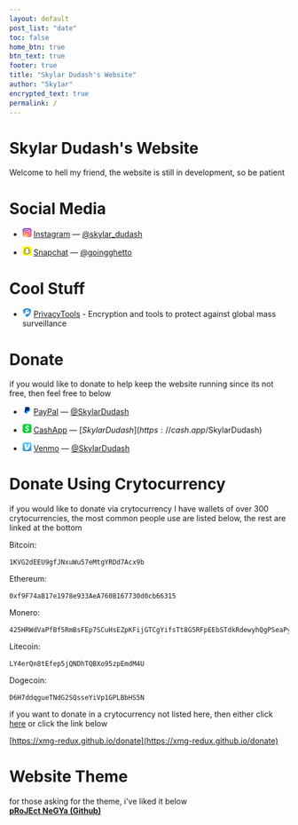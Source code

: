```yaml
---
layout: default
post_list: "date"
toc: false
home_btn: true
btn_text: true
footer: true
title: "Skylar Dudash's Website"
author: "5ky1ar"
encrypted_text: true
permalink: /
---
```


# Skylar Dudash's Website  

Welcome to hell my friend, the website is still in development, so be patient

# Social Media

* ![Instagram](https://raw.githubusercontent.com/5ky1ar/5ky1ar.github.io/master/assets/img/instagram.png) [Instagram](https://www.instagram.com/skylar_dudash/)	— [@skylar_dudash](https://www.instagram.com/skylar_dudash/)

* ![Snapchat](https://raw.githubusercontent.com/5ky1ar/5ky1ar.github.io/master/assets/img/snapchat.png) [Snapchat](https://snapchat.com/add/goingghetto) — [@goingghetto](https://snapchat.com/add/goingghetto)

# Cool Stuff

* ![PrivacyTools](https://raw.githubusercontent.com/5ky1ar/5ky1ar.github.io/master/assets/img/privacytools.png) [PrivacyTools](https://www.privacytools.io) - Encryption and tools to protect against global mass surveillance

# Donate
if you would like to donate to help keep the website running since its not free, then feel free to below

* ![PayPal](https://raw.githubusercontent.com/5ky1ar/5ky1ar.github.io/master/assets/img/paypal.png) [PayPal](https://paypal.me/SkylarDudash) — [@SkylarDudash](https://paypal.me/SkylarDudash)

* ![CashApp](https://raw.githubusercontent.com/5ky1ar/5ky1ar.github.io/master/assets/img/cashapp.png) [CashApp](https://cash.app/$SkylarDudash) — [$SkylarDudash](https://cash.app/$SkylarDudash)

* ![Venmo](https://raw.githubusercontent.com/5ky1ar/5ky1ar.github.io/master/assets/img/venmo.png) [Venmo](https://venmo.com/SkylarDudash) — [@SkylarDudash](https://venmo.com/SkylarDudash)

# Donate Using Crytocurrency
if you would like to donate via crytocurrency I have wallets of over 300 crytocurrencies, the most common people use are listed below, the rest are linked at the bottom

Bitcoin:
```
1KVG2dEEU9gfJNxuWu57eMtgYRDd7Acx9b
```  
Ethereum:
```
0xf9F74aB17e1978e933AeA760B167730d0cb66315
```
Monero:
```
425HRWdVaPfBf5RmBsFEp7SCuHsEZpKFijGTCgYifsTt8G5RFpEEbSTdkRdewyhQgPSeaPymC8t4fVduhXUr42swP6ZRsz6
```
Litecoin:
```
LY4erQn8tEfep5jQNDhTQBXo95zpEmdM4U
```
Dogecoin:
```
D6H7ddqgueTNdG2SQsseYiVp1GPLBbHS5N
```
if you want to donate in a crytocurrency not listed here, then either click [here](https://xmg-redux.github.io/donate) or click the link below

[https://xmg-redux.github.io/donate](https://xmg-redux.github.io/donate)

# Website Theme
for those asking for the theme, i've liked it below  
[**pRoJEct NeGYa (Github)**](https://github.com/akiritsu/pRoJEct-NeGYa)

